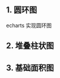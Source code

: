 ## 1. 圆环图

echarts 实现圆环图
<preview path="./examples/RingChart.vue" title="圆环图" description="圆环图显示各个部分与整体之间的关系"></preview>

## 2. 堆叠柱状图

<preview path="./examples/StackBarChart.vue" title="堆叠柱状图" description="堆叠柱状图可以形象地展示一个大分类包含的每个小分类的数据，以及各个小分类的占比，显示的是单个项目与整体之间的关系"></preview>
<preview path="./examples/StackBarChart2.vue" title="堆叠条形图" description=""></preview>

## 3. 基础面积图

<preview path="./examples/AreaChart.vue" title="基础面积图" description=""></preview>
